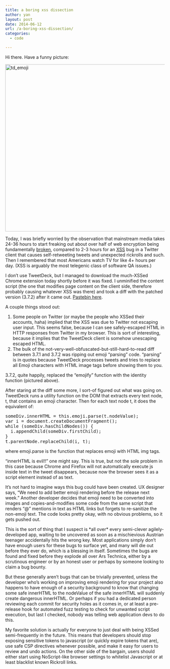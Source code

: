 ```yaml
---
title: a boring xss dissection
author: yan
layout: post
date: 2014-06-12
url: /a-boring-xss-dissection/
categories:
  - code

---
```

Hi there. Have a funny picture:

[<img class="alignnone  wp-image-401" src="https://zyan.scripts.mit.edu/blog/wp-content/uploads/2014/06/td_emoji.png" alt="td_emoji" width="710" height="527" srcset="https://zyan.scripts.mit.edu/blog/wp-content/uploads/2014/06/td_emoji.png 1110w, https://zyan.scripts.mit.edu/blog/wp-content/uploads/2014/06/td_emoji-300x222.png 300w, https://zyan.scripts.mit.edu/blog/wp-content/uploads/2014/06/td_emoji-1024x760.png 1024w, https://zyan.scripts.mit.edu/blog/wp-content/uploads/2014/06/td_emoji-624x463.png 624w" sizes="(max-width: 710px) 100vw, 710px" />][1]

Today, I was briefly worried by the observation that mainstream media takes 24-36 hours to start freaking out about over half of web encryption being fundamentally [broken][2], compared to 2-3 hours for an [XSS][3] bug in a Twitter client that causes self-retweeting tweets and unexpected rickrolls and such. Then I remembered that most Americans watch TV for like 4+ hours per day. (XSS is arguably the most telegenic class of software QA issues.)

I don&#8217;t use TweetDeck, but I managed to download the much-XSSed Chrome extension today shortly before it was fixed. I unminified the content script (the one that modifies page content on the client side, therefore probably causing whatever XSS was there) and took a diff with the patched version (3.7.2) after it came out. [Pastebin here][4].

A couple things stood out:

  1. Some people on Twitter (or maybe the people who XSSed their accounts, haha) implied that the XSS was due to Twitter not escaping user input. This seems false, because I can see safely-escaped HTML in HTTP responses from Twitter in my browser. This is sort of interesting, because it implies that the TweetDeck client is somehow unescaping escaped HTML.
  2. The bulk of the not-very-well-obfuscated-but-still-hard-to-read diff between 3.7.1 and 3.7.2 was ripping out emoji &#8220;parsing&#8221; code. &#8220;parsing&#8221; is in quotes because TweetDeck processes tweets and tries to replace all Emoji characters with HTML image tags before showing them to you.

3.7.2, quite happily, replaced the &#8220;emojify&#8221; function with the identity function (pictured above).

After staring at the diff some more, I sort-of figured out what was going on. TweetDeck runs a utility function on the DOM that extracts every text node, t, that contains an emoji character. Then for each text node t, it does the equivalent of:

<pre>someDiv.innerHTML = this.emoji.parse(t.nodeValue);
var i = document.createDocumentFragment();
while (someDiv.hasChildNodes()) {
  i.appendChild(someDiv.firstChild);
}
t.parentNode.replaceChild(i, t);</pre>

where emoji.parse is the function that replaces emoji with HTML img tags.

&#8220;innerHTML is evil!!&#8221; one might say. This is true, but not the sole problem in this case because Chrome and Firefox will not automatically execute js inside <script> tags created by setting innerHTML. While it&#8217;s true that you can get scripts to execute anyway through <img onError=&#8221;&#8230;&#8221;> or whatever, there were consistent reports today of people who got XSSed through <script> tags in tweets.

So given that it&#8217;s not 120% obvious where the bug is in the TweetDeck code, here&#8217;s what happens when you try out the code snippet above on a tweet containing both XSS payload and emoji, like this one:

[<img class="alignnone size-full wp-image-403" src="https://zyan.scripts.mit.edu/blog/wp-content/uploads/2014/06/xss1.png" alt="xss1" width="1142" height="834" srcset="https://zyan.scripts.mit.edu/blog/wp-content/uploads/2014/06/xss1.png 1142w, https://zyan.scripts.mit.edu/blog/wp-content/uploads/2014/06/xss1-300x219.png 300w, https://zyan.scripts.mit.edu/blog/wp-content/uploads/2014/06/xss1-1024x747.png 1024w, https://zyan.scripts.mit.edu/blog/wp-content/uploads/2014/06/xss1-624x455.png 624w" sizes="(max-width: 1142px) 100vw, 1142px" />][5]

For convenience, I ID&#8217;ed the element containing the tweet text with &#8220;xss-test&#8221;. Looks like the innerHTML is properly escaped to start with!

[<img class="alignnone size-full wp-image-405" src="https://zyan.scripts.mit.edu/blog/wp-content/uploads/2014/06/xss0.png" alt="xss0" width="1142" height="739" srcset="https://zyan.scripts.mit.edu/blog/wp-content/uploads/2014/06/xss0.png 1142w, https://zyan.scripts.mit.edu/blog/wp-content/uploads/2014/06/xss0-300x194.png 300w, https://zyan.scripts.mit.edu/blog/wp-content/uploads/2014/06/xss0-1024x662.png 1024w, https://zyan.scripts.mit.edu/blog/wp-content/uploads/2014/06/xss0-624x403.png 624w" sizes="(max-width: 1142px) 100vw, 1142px" />][6]

Now let&#8217;s grab the text node corresponding to the tweet, create a new div, and set the innerHTML of the div to be the nodeValue of our text node (TweetDeck would have converted emoji into images at this point, but this was already done to start with). Note that the new innerHTML doesn&#8217;t seem to have safe HTML entity-encoded characters (<, >) anymore!

[<img class="alignnone size-full wp-image-406" src="https://zyan.scripts.mit.edu/blog/wp-content/uploads/2014/06/xss3.png" alt="xss3" width="1142" height="835" srcset="https://zyan.scripts.mit.edu/blog/wp-content/uploads/2014/06/xss3.png 1142w, https://zyan.scripts.mit.edu/blog/wp-content/uploads/2014/06/xss3-300x219.png 300w, https://zyan.scripts.mit.edu/blog/wp-content/uploads/2014/06/xss3-1024x748.png 1024w, https://zyan.scripts.mit.edu/blog/wp-content/uploads/2014/06/xss3-624x456.png 624w" sizes="(max-width: 1142px) 100vw, 1142px" />][7]

Moving on, we create a documentFragment and append \*both\* children of the new div to it. Note that the second child is a script element, which wasn&#8217;t originally part of the DOM! Finally, we do some DOM surgery to replace the original text node with our newly-created fragment.

[<img class="alignnone size-full wp-image-407" src="https://zyan.scripts.mit.edu/blog/wp-content/uploads/2014/06/xss5.png" alt="xss5" width="1142" height="835" srcset="https://zyan.scripts.mit.edu/blog/wp-content/uploads/2014/06/xss5.png 1142w, https://zyan.scripts.mit.edu/blog/wp-content/uploads/2014/06/xss5-300x219.png 300w, https://zyan.scripts.mit.edu/blog/wp-content/uploads/2014/06/xss5-1024x748.png 1024w, https://zyan.scripts.mit.edu/blog/wp-content/uploads/2014/06/xss5-624x456.png 624w" sizes="(max-width: 1142px) 100vw, 1142px" />][8]

And voila, the <script>&#8230;</script> text in the tweet disappears, because now the browser sees it as a script element instead of as text.

It&#8217;s not hard to imagine ways this bug could have been created. UX designer says, &#8220;We need to add better emoji rendering before the release next week.&#8221; Another developer decides that emoji need to be converted into images and copies-and-modifies some code from the same script that renders &#8220;@&#8221; mentions in text as HTML links but forgets to re-sanitize the non-emoji text. The code looks pretty okay, with no obvious problems, so it gets pushed out.

This is the sort of thing that I suspect is \*all over\* every semi-clever agilely-developed app, waiting to be uncovered as soon as a mischievious Austrian teenager accidentally hits the wrong key. Most applications simply don&#8217;t have enough users for these bugs to surface yet, and many will die out before they ever do, which is a blessing in itself. Sometimes the bugs are found and fixed before they explode all over Ars Technica, either by a scrutinous engineer or by an honest user or perhaps by someone looking to claim a bug bounty.

But these generally aren&#8217;t bugs that can be trivially prevented, unless the developer who&#8217;s working on improving emoji rendering for your project also happens to have enough of a security background to know that changing some safe innerHTML to the nodeValue of the safe innerHTML will suddenly create dangerous innerHTML. Or perhaps if you had a dedicated person reviewing each commit for security holes as it comes in, or at least a pre-release hook for automated fuzz testing to check for unwanted script execution, but last I checked, nobody was telling web application devs to do this.

My favorite solution is actually for everyone to just deal with being XSSed semi-frequently in the future. This means that developers should stop exposing sensitive tokens to javascript (or quickly expire tokens that are), use safe CSP directives whenever possible, and make it easy for users to review and undo actions. On the other side of the bargain, users should either start using NoScript-like browser settings to whitelist Javascript or at least blacklist known Rickroll links.

 [1]: https://zyan.scripts.mit.edu/blog/wp-content/uploads/2014/06/td_emoji.png
 [2]: http://heartbleed.com/
 [3]: http://abcnews.go.com/Technology/tweetdeck-hacked-site-affected-security-issue/story?id=24092189
 [4]: http://pastebin.com/R57Y8rVy
 [5]: https://zyan.scripts.mit.edu/blog/wp-content/uploads/2014/06/xss1.png
 [6]: https://zyan.scripts.mit.edu/blog/wp-content/uploads/2014/06/xss0.png
 [7]: https://zyan.scripts.mit.edu/blog/wp-content/uploads/2014/06/xss3.png
 [8]: https://zyan.scripts.mit.edu/blog/wp-content/uploads/2014/06/xss5.png
